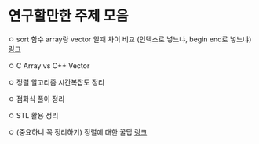 # 연구할만한 주제 모음

ㅇ sort 함수 array랑 vector 일때 차이 비교 (인덱스로 넣느냐, begin end로 넣느냐) [링크](https://blankspace-dev.tistory.com/159)

ㅇ C Array vs C++ Vector

ㅇ 정렬 알고리즘 시간복잡도 정리

ㅇ 점화식 풀이 정리

ㅇ STL 활용 정리

ㅇ (중요하니 꼭 정리하기) 정렬에 대한 꿀팁 [링크](https://www.acmicpc.net/board/view/31887)
